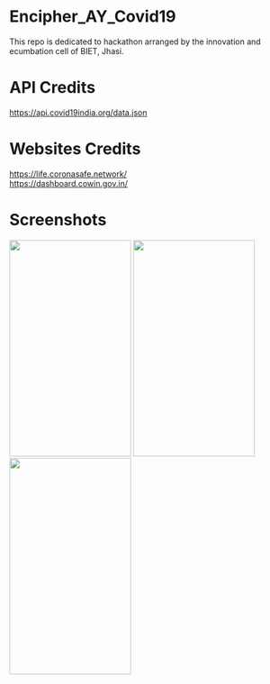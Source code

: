 # Encipher_AY_Covid19
This repo is dedicated to hackathon arranged by the innovation and ecumbation cell of BIET, Jhasi.

# API Credits 
https://api.covid19india.org/data.json

# Websites Credits
https://life.coronasafe.network/ <br>
https://dashboard.cowin.gov.in/

# Screenshots
<img src="https://github.com/gargdev/Encipher_AY_Covid19/blob/main/app/Phone%20Wallpaper%20Mockup%20Instagram%20Story%20Design.gif" width="216" height="384"/>
<img src="https://github.com/gargdev/Encipher_AY_Covid19/blob/main/app/Blue%20Phone%20Text%20Message%20Instagram%20Reel%20Video%20.png" width="216" height="384" />
<img src="https://github.com/gargdev/Encipher_AY_Covid19/blob/main/app/Blue%20Phone%20Text%20Message%20Instagram%20Reel%20Video%20%20(1).png" width="216" height="384" />

